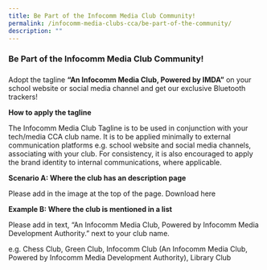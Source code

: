 ```yaml
---
title: Be Part of the Infocomm Media Club Community!
permalink: /infocomm-media-clubs-cca/be-part-of-the-community/
description: ""
---
```

### Be Part of the Infocomm Media Club Community!
### 
Adopt the tagline **“An Infocomm Media Club, Powered by IMDA”** on your school website or social media channel and get our exclusive Bluetooth trackers! 


**How to apply the tagline**

The Infocomm Media Club Tagline is to be used in conjunction with your tech/media CCA club name. It is to be applied minimally to external communication platforms e.g. school website and social media channels, associating with your club. For consistency, it is also encouraged to apply the brand identity to internal communications, where applicable.

**Scenario A: Where the club has an description page**

Please add in the image at the top of the page. Download here

**Example B: Where the club is mentioned in a list**

Please add in text, “An Infocomm Media Club, Powered by Infocomm Media Development Authority.” next to your club name.  
  
e.g. Chess Club, Green Club, Infocomm Club (An Infocomm Media Club, Powered by Infocomm Media Development Authority), Library Club
